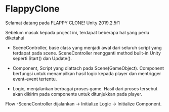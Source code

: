 # FlappyClone
Selamat datang pada FLAPPY CLONE! Unity 2019.2.5f1

Sebelum masuk kepada project ini, terdapat beberapa hal yang perlu diketahui
- SceneController, base class yang menjadi awal dari seluruh script yang terdapat pada scene.
  SceneController mengganti method built-in Unity seperti Start() dan Update().
  
- Component, Script yang diattach pada Scene(GameObject).
  Component berfungsi untuk menampilkan hasil logic kepada player dan mentrigger event-event tertentu.
  
- Logic, menjalankan berbagai proses game. Hasil dari proses tersebut akan dikirim pada components untuk ditunjukkan pada player.

Flow
  -SceneController dijalankan -> Initialize Logic -> Initialize Component.
